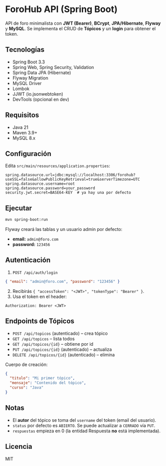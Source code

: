 # ForoHub API (Spring Boot)

API de foro minimalista con **JWT (Bearer)**, **BCrypt**, **JPA/Hibernate**, **Flyway** y **MySQL**.
Se implementa el CRUD de **Tópicos** y un **login** para obtener el token.

## Tecnologías
- Spring Boot 3.3
- Spring Web, Spring Security, Validation
- Spring Data JPA (Hibernate)
- Flyway Migration
- MySQL Driver
- Lombok
- JJWT (io.jsonwebtoken)
- DevTools (opcional en dev)

## Requisitos
- Java 21
- Maven 3.9+
- MySQL 8.x

## Configuración
Edita `src/main/resources/application.properties`:
```properties
spring.datasource.url=jdbc:mysql://localhost:3306/forohub?useSSL=false&allowPublicKeyRetrieval=true&serverTimezone=UTC
spring.datasource.username=root
spring.datasource.password=your_password
security.jwt.secret=BASE64-KEY  # ya hay una por defecto
```

## Ejecutar
```bash
mvn spring-boot:run
```

Flyway creará las tablas y un usuario admin por defecto:
- **email:** `admin@foro.com`
- **password:** `123456`

## Autenticación
1. `POST /api/auth/login`
```json
{ "email": "admin@foro.com", "password": "123456" }
```
2. Recibirás `{ "accessToken": "<JWT>", "tokenType": "Bearer" }`.
3. Usa el token en el header:
```
Authorization: Bearer <JWT>
```

## Endpoints de Tópicos
- `POST /api/topicos` (autenticado) – crea tópico
- `GET /api/topicos` – lista todos
- `GET /api/topicos/{id}` – obtiene por id
- `PUT /api/topicos/{id}` (autenticado) – actualiza
- `DELETE /api/topicos/{id}` (autenticado) – elimina

Cuerpo de creación:
```json
{
  "titulo": "Mi primer tópico",
  "mensaje": "Contenido del tópico",
  "curso": "Java"
}
```

## Notas
- El **autor** del tópico se toma del `username` del token (email del usuario).
- `status` por defecto es `ABIERTO`. Se puede actualizar a `CERRADO` vía `PUT`.
- `respuestas` empieza en 0 (la entidad Respuesta **no** está implementada).

## Licencia
MIT
